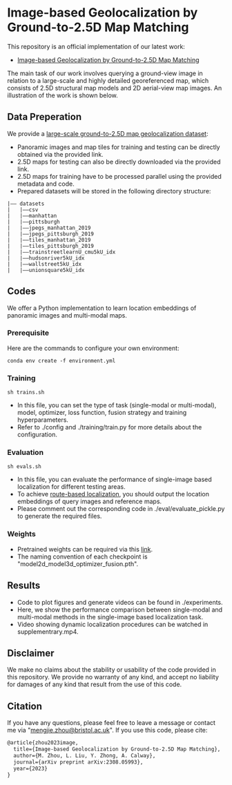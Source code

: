 # Image-based Geolocalization by Ground-to-2.5D Map Matching
This repository is an official implementation of our latest work: 
- [Image-based Geolocalization by Ground-to-2.5D Map Matching](https://arxiv.org/abs/2308.05993 "Image-based Geolocalization by Ground-to-2.5D Map Matching")

The main task of our work involves querying a ground-view image in relation to a large-scale and highly detailed georeferenced map, which consists of 2.5D structural map models and 2D aerial-view map images. An illustration of the work is shown below.

## Data Preperation
We provide a [large-scale ground-to-2.5D map geolocalization dataset](https://github.com/ZhouMengjie/2-5DMap-Dataset):
- Panoramic images and map tiles for training and testing can be directly obtained via the provided link.
- 2.5D maps for testing can also be directly downloaded via the provided link.
- 2.5D maps for training have to be processed parallel using the provided metadata and code.
- Prepared datasets will be stored in the following directory structure:
```
|–– datasets
|   |––csv
|   |––manhattan
|   |––pittsburgh
|   |––jpegs_manhattan_2019
|   |––jpegs_pittsburgh_2019
|   |––tiles_manhattan_2019
|   |––tiles_pittsburgh_2019
|   |––trainstreetlearnU_cmu5kU_idx
|   |––hudsonriver5kU_idx
|   |––wallstreet5kU_idx
|   |––unionsquare5kU_idx
```

## Codes
We offer a Python implementation to learn location embeddings of panoramic images and multi-modal maps.

### Prerequisite
Here are the commands to configure your own environment:
```
conda env create -f environment.yml
```
### Training
```
sh trains.sh
```
- In this file, you can set the type of task (single-modal or multi-modal), model, optimizer, loss function, fusion strategy and training hyperparameters.
- Refer to ./config and ./training/train.py for more details about the configuration.

### Evaluation
```
sh evals.sh
```
- In this file, you can evaluate the performance of single-image based localization for different testing areas. 
- To achieve [route-based localization](https://github.com/ZhouMengjie/you-are-here), you should output the location embeddings of query images and reference maps.
- Please comment out the corresponding code in ./eval/evaluate_pickle.py to generate the required files.

### Weights
- Pretrained weights can be required via this [link](https://drive.google.com/drive/folders/17dWlMpof-ii6eV1KswQdSh5p3SrpIAUm?usp=sharing).
- The naming convention of each checkpoint is "model2d_model3d_optimizer_fusion.pth".

## Results
- Code to plot figures and generate videos can be found in ./experiments.
- Here, we show the performance comparison between single-modal and multi-modal methods in the single-image based localization task.
- Video showing dynamic localization procedures can be watched in supplementrary.mp4.

## Disclaimer
We make no claims about the stability or usability of the code provided in this repository.
We provide no warranty of any kind, and accept no liability for damages of any kind that result from the use of this code.


## Citation
If you have any questions, please feel free to leave a message or contact me via "mengjie.zhou@bristol.ac.uk". If you use this code, please cite:
```latex
@article{zhou2023image,
  title={Image-based Geolocalization by Ground-to-2.5D Map Matching},
  author={M. Zhou, L. Liu, Y. Zhong, A. Calway},
  journal={arXiv preprint arXiv:2308.05993},
  year={2023}
}
```






